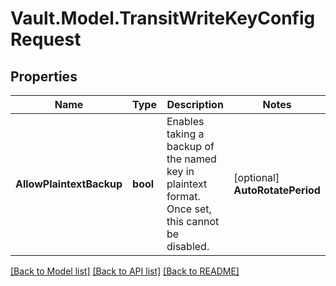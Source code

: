 # Vault.Model.TransitWriteKeyConfigRequest

## Properties

Name | Type | Description | Notes
------------ | ------------- | ------------- | -------------
**AllowPlaintextBackup** | **bool** | Enables taking a backup of the named key in plaintext format. Once set, this cannot be disabled. | [optional] **AutoRotatePeriod** | **int** | Amount of time the key should live before being automatically rotated. A value of 0 disables automatic rotation for the key. | [optional] **DeletionAllowed** | **bool** | Whether to allow deletion of the key | [optional] **Exportable** | **bool** | Enables export of the key. Once set, this cannot be disabled. | [optional] **MinDecryptionVersion** | **int** | If set, the minimum version of the key allowed to be decrypted. For signing keys, the minimum version allowed to be used for verification. | [optional] **MinEncryptionVersion** | **int** | If set, the minimum version of the key allowed to be used for encryption; or for signing keys, to be used for signing. If set to zero, only the latest version of the key is allowed. | [optional] 

[[Back to Model list]](../README.md#documentation-for-models) [[Back to API list]](../README.md#documentation-for-api-endpoints) [[Back to README]](../README.md)

